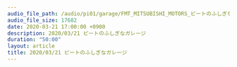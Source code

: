 ```yaml
---
audio_file_path: /audio/pi01/garage/FMT_MITSUBISHI_MOTORS_ピートのふしぎなガレージ_20200321_1700_1750.m4a
audio_file_size: 17682
date: 2020-03-21 17:00:00 +0900
description: 2020/03/21 ピートのふしぎなガレージ
duration: "50:00"
layout: article
title: 2020/03/21 ピートのふしぎなガレージ
---
```

